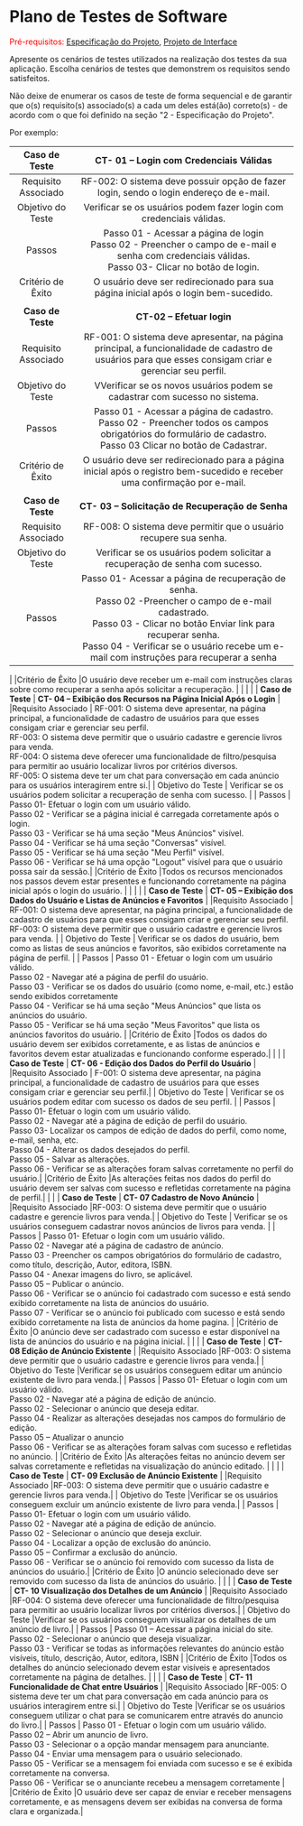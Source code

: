 # Plano de Testes de Software

<span style="color:red">Pré-requisitos: <a href="2-Especificação do Projeto.md"> Especificação do Projeto</a></span>, <a href="3-Projeto de Interface.md"> Projeto de Interface</a>

Apresente os cenários de testes utilizados na realização dos testes da sua aplicação. Escolha cenários de testes que demonstrem os requisitos sendo satisfeitos.

Não deixe de enumerar os casos de teste de forma sequencial e de garantir que o(s) requisito(s) associado(s) a cada um deles está(ão) correto(s) - de acordo com o que foi definido na seção "2 - Especificação do Projeto". 

Por exemplo:
 
| **Caso de Teste** 	| **CT- 01 – Login com Credenciais Válidas** 	|
|:---:	|:---:	|
|	Requisito Associado 	| RF-002: O sistema deve possuir opção de fazer login, sendo o login endereço de e-mail.  |
| Objetivo do Teste 	| Verificar se os usuários podem fazer login com credenciais válidas. |
| Passos 	| Passo 01 - Acessar a página de login <br>Passo 02 - Preencher o campo de e-mail e senha com credenciais válidas.<br>Passo 03- Clicar no botão de login. |
|Critério de Êxito | O usuário deve ser redirecionado para sua página inicial após o login bem-sucedido. |
|  	|  	|
| **Caso de Teste**	| **CT-02 – Efetuar login**	|
|Requisito Associado | RF-001: O sistema deve apresentar, na página principal, a funcionalidade de cadastro de usuários para que esses consigam criar e gerenciar seu perfil. |
| Objetivo do Teste 	| VVerificar se os novos usuários podem se cadastrar com sucesso no sistema. |
| Passos 	| Passo 01 - Acessar a página de cadastro. <br>Passo 02 - Preencher todos os campos obrigatórios do formulário de cadastro. <br>Passo 03 Clicar no botão de Cadastrar.|
|Critério de Êxito | O usuário deve ser redirecionado para a página inicial após o registro bem-sucedido e receber uma confirmação por e-mail. |
|  	|  	|
| **Caso de Teste**	| **CT- 03 – Solicitação de Recuperação de Senha**	|
|Requisito Associado | RF-008: O sistema deve permitir que o usuário recupere sua senha. |
| Objetivo do Teste 	| Verificar se os usuários podem solicitar a recuperação de senha com sucesso. |
| Passos 	| Passo 01- Acessar a página de recuperação de senha. <br>Passo 02 -Preencher o campo de e-mail cadastrado. <br>Passo 03 - Clicar no botão Enviar link para recuperar senha.<br>Passo 04 - Verificar se o usuário recebe um e-mail com instruções para recuperar a senha
|
|Critério de Êxito |O usuário deve receber um e-mail com instruções claras sobre como recuperar a senha após solicitar a recuperação. | 
|  	|  	|
| **Caso de Teste**	| **CT- 04 – Exibição dos Recursos na Página Inicial Após o Login**	|
|Requisito Associado | RF-001: O sistema deve apresentar, na página principal, a funcionalidade de cadastro de usuários para que esses consigam criar e gerenciar seu perfil. <br> RF-003: O sistema deve permitir que o usuário cadastre e gerencie livros para venda.<br>RF-004: O sistema deve oferecer uma funcionalidade de filtro/pesquisa para permitir ao usuário localizar livros por critérios diversos.<br>RF-005: O sistema deve ter um chat para conversação em cada anúncio para os usuários interagirem entre si.|
| Objetivo do Teste 	| Verificar se os usuários podem solicitar a recuperação de senha com sucesso. |
| Passos 	| Passo 01- Efetuar o login com um usuário válido.<br>Passo 02 - Verificar se a página inicial é carregada corretamente após o login.<br> Passo 03 -   Verificar se há uma seção "Meus Anúncios" visível. <br>Passo 04 - Verificar se há uma seção "Conversas" visível.<br>Passo 05 - Verificar se há uma seção "Meu Perfil" visível.<br>Passo 06 -  Verificar se há uma opção "Logout" visível para que o usuário possa sair da sessão.|
|Critério de Êxito |Todos os recursos mencionados nos passos devem estar presentes e funcionando corretamente na página inicial após o login do usuário. | 
|  	|  	|
| **Caso de Teste**	| **CT- 05 – Exibição dos Dados do Usuário e Listas de Anúncios e Favoritos**	|
|Requisito Associado | RF-001: O sistema deve apresentar, na página principal, a funcionalidade de cadastro de usuários para que esses consigam criar e gerenciar seu perfil.<br>RF-003: O sistema deve permitir que o usuário cadastre e gerencie livros para venda.
|
| Objetivo do Teste 	| Verificar se os dados do usuário, bem como as listas de seus anúncios e favoritos, são exibidos corretamente na página de perfil. |
| Passos 	| Passo 01 - Efetuar o login com um usuário válido.<br>Passo 02 - Navegar até a página de perfil do usuário.<br>Passo 03 - Verificar se os dados do usuário (como nome, e-mail, etc.) estão sendo exibidos corretamente <br>Passo 04 - Verificar se há uma seção "Meus Anúncios" que lista os anúncios do usuário.<br>Passo 05 - Verificar se há uma seção "Meus Favoritos" que lista os anúncios favoritos do usuário.
|
|Critério de Êxito |Todos os dados do usuário devem ser exibidos corretamente, e as listas de anúncios e favoritos devem estar atualizadas e funcionando conforme esperado.| 
|  	|  	|
**Caso de Teste**	| **CT- 06 - Edição dos Dados do Perfil do Usuário**	|
|Requisito Associado | F-001: O sistema deve apresentar, na página principal, a funcionalidade de cadastro de usuários para que esses consigam criar e gerenciar seu perfil.|
| Objetivo do Teste 	| Verificar se os usuários podem editar com sucesso os dados de seu perfil. |
| Passos 	| Passo 01- Efetuar o login com um usuário válido. <br>Passo 02 - Navegar até a página de edição de perfil do usuário. <br>Passo 03- Localizar os campos de edição de dados do perfil, como nome, e-mail, senha, etc. <br> Passo 04 - Alterar os dados desejados do perfil. <br>Passo 05 - Salvar as alterações. <br> Passo 06 - Verificar se as alterações foram salvas corretamente no perfil do usuário.|
|Critério de Êxito |As alterações feitas nos dados do perfil do usuário devem ser salvas com sucesso e refletidas corretamente na página de perfil.|
|  	|  	|
**Caso de Teste**	| **CT- 07 Cadastro de Novo Anúncio**	|
|Requisito Associado |RF-003: O sistema deve permitir que o usuário cadastre e gerencie livros para venda.|
| Objetivo do Teste 	| Verificar se os usuários conseguem cadastrar novos anúncios de livros para venda. |
| Passos 	| Passo 01- Efetuar o login com um usuário válido. <br>Passo 02 - Navegar até a página de cadastro de anúncio. <br> Passo 03 - Preencher os campos obrigatórios do formulário de cadastro, como título, descrição, Autor, editora, ISBN. <br> Passo 04 - Anexar imagens do livro, se aplicável.<br> Passo 05 – Publicar o anúncio. <br>Passo 06 - Verificar se o anúncio foi cadastrado com sucesso e está sendo exibido corretamente na lista de anúncios do usuário. <br>Passo 07 - Verificar se o anúncio foi publicado com sucesso e está sendo exibido corretamente na lista de anúncios da home pagina. |
|Critério de Êxito |O anúncio deve ser cadastrado com sucesso e estar disponível na lista de anúncios do usuário e na página inicial. |
|  	|  	|
**Caso de Teste**	| **CT- 08  Edição de Anúncio Existente**	|
|Requisito Associado |RF-003: O sistema deve permitir que o usuário cadastre e gerencie livros para venda.|
| Objetivo do Teste 	|Verificar se os usuários conseguem editar um anúncio existente de livro para venda.|
| Passos 	| Passo 01- Efetuar o login com um usuário válido. <br>Passo 02 - Navegar até a página de edição de anúncio.<br>Passo 02 - Selecionar o anúncio que deseja editar.<br>Passo 04 - Realizar as alterações desejadas nos campos do formulário de edição.<br>Passo 05 – Atualizar o anuncio <br>Passo 06 - Verificar se as alterações foram salvas com sucesso e refletidas no anúncio. |
|Critério de Êxito |As alterações feitas no anúncio devem ser salvas corretamente e refletidas na visualização do anúncio editado. |
|  	|  	|
**Caso de Teste**	| **CT- 09  Exclusão de Anúncio Existente**	|
|Requisito Associado |RF-003: O sistema deve permitir que o usuário cadastre e gerencie livros para venda.|
| Objetivo do Teste 	|Verificar se os usuários conseguem excluir um anúncio existente de livro para venda.|
| Passos 	| Passo 01- Efetuar o login com um usuário válido. <br>Passo 02 - Navegar até a página de edição de anúncio. <br>Passo 02 - Selecionar o anúncio que deseja excluir. <br>Passo 04 - Localizar a opção de exclusão do anúncio. <br>Passo 05 – Confirmar a exclusão do anúncio.<br>Passo 06 - Verificar se o anúncio foi removido com sucesso da lista de anúncios do usuário.|
|Critério de Êxito |O anúncio selecionado deve ser removido com sucesso da lista de anúncios do usuário. |
|  	|  	|
**Caso de Teste**	| **CT- 10  Visualização dos Detalhes de um Anúncio**	|
|Requisito Associado |RF-004: O sistema deve oferecer uma funcionalidade de filtro/pesquisa para permitir ao usuário localizar livros por critérios diversos.|
| Objetivo do Teste 	|Verificar se os usuários conseguem visualizar os detalhes de um anúncio de livro.|
| Passos 	| Passo 01 – Acessar a página inicial do site. <br>Passo 02 - Selecionar o anúncio que deseja visualizar.<br>Passo 03 - Verificar se todas as informações relevantes do anúncio estão visíveis, título, descrição, Autor, editora, ISBN |
|Critério de Êxito |Todos os detalhes do anúncio selecionado devem estar visíveis e apresentados corretamente na página de detalhes. |
|  	|  	|
**Caso de Teste**	| **CT- 11  Funcionalidade de Chat entre Usuários**	|
|Requisito Associado |RF-005: O sistema deve ter um chat para conversação em cada anúncio para os usuários interagirem entre si.|
| Objetivo do Teste 	|Verificar se os usuários conseguem utilizar o chat para se comunicarem entre através do anuncio do livro.|
| Passos 	| Passo 01 - Efetuar o login com um usuário válido.<br>Passo 02 – Abrir um anuncio de livro. <br>Passo 03 - Selecionar o a opção mandar mensagem para anunciante. <br>Passo 04 - Enviar uma mensagem para o usuário selecionado.<br>Passo 05 - Verificar se a mensagem foi enviada com sucesso e se é exibida corretamente na conversa.<br>Passo 06 - Verificar se o anunciante recebeu a mensagem corretamente |
|Critério de Êxito |O usuário deve ser capaz de enviar e receber mensagens corretamente, e as mensagens devem ser exibidas na conversa de forma clara e organizada.|
>